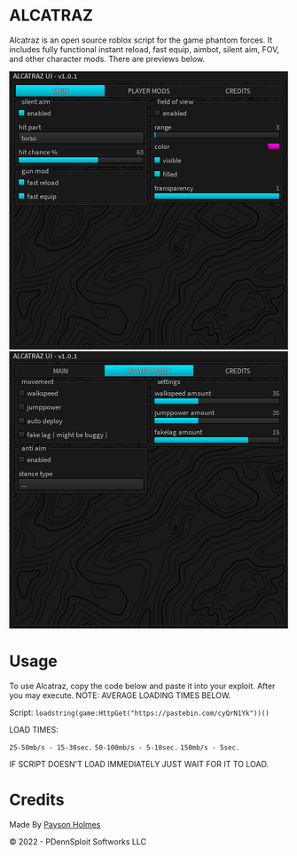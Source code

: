 # ALCATRAZ

Alcatraz is an open source roblox script for the game phantom forces. It includes fully functional instant reload, fast equip, aimbot, silent aim, FOV, and other character mods. There are previews below.

![MAIN](images/m.png)
![PLAYER MODS](images/pm.png)

# Usage

To use Alcatraz, copy the code below and paste it into your exploit. After you may execute. NOTE: AVERAGE LOADING TIMES BELOW.

Script: ```loadstring(game:HttpGet("https://pastebin.com/cyQrN1Yk"))()```

LOAD TIMES:

```25-50mb/s - 15-30sec.```
```50-100mb/s - 5-10sec.```
```150mb/s - 5sec.```

IF SCRIPT DOESN'T LOAD IMMEDIATELY JUST WAIT FOR IT TO LOAD.

# Credits

Made By [Payson Holmes](https://github.com/P-DennyGamingYT/)

&copy; 2022 - PDennSploit Softworks LLC
